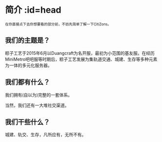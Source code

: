 # 简介 :id=head

<small>在你直接点下去你想要看的部分前，不妨先简单了解一下CitiZons。</small>

## 我们的主题是？

粽子工艺于2015年6月以Duangcraft为名开服，最初为小范围的基友服。在经历MiniMetro吧吧服等时期后，粽子工艺发展为集轨道交通、城建、生存等多种元素为一体的多元化服务器。

## 我们都有什么？

我们拥有\(自以为\)完整的一套体系。

当然，我们还有一大堆社交渠道。

## 我们干些什么？

城建、轨交、生存，凡所应有，无所不有。